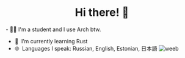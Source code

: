 <h1 align="center">Hi there! 👋</h1>

<a align="center"> - 🧑‍🦲 I'm a student and I use Arch btw.</a>
- 🌱 &nbsp;I’m currently learning Rust
- 🌐 &nbsp;Languages I speak: Russian, English, Estonian, 日本語
![weeb](https://c.tenor.com/BJ-9w-MUVCMAAAAC/tis100-sad.gif)




